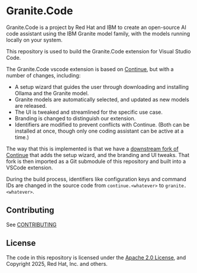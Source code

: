 # Granite.Code

Granite.Code is a project by Red Hat and IBM
to create an open-source AI code assistant
using the IBM Granite model family,
with the models running locally on your system.

This repository is used to build the Granite.Code extension
for Visual Studio Code.

The Granite.Code vscode extension is based on
[Continue](https://github.com/continuedev/continue),
but with a number of changes, including:

- A setup wizard that guides the user through downloading and installing Ollama and the Granite model.
- Granite models are automatically selected, and updated as new models are released.
- The UI is tweaked and streamlined for the specific use case.
- Branding is changed to distinguish our extension.
- Identifiers are modified to prevent conflicts with Continue. (Both can be installed at once, though only one coding assistant can be active at a time.)

The way that this is implemented
is that we have a
[downstream fork of Continue](https://github.com/Granite-Code/continue-for-granite/)
that adds the setup wizard, and the branding and UI tweaks.
That fork is then imported as a Git submodule of this repository and built into a VSCode extension.

During the build process,
identifiers like configuration keys and command IDs
are changed in the source code
from `continue.<whatever>` to `granite.<whatever>`.

## Contributing

See [CONTRIBUTING](./CONTRIBUTING.md)

## License

The code in this repository is licensed under the [Apache 2.0 License](./LICENSE),
and Copyright 2025, Red Hat, Inc. and others.
